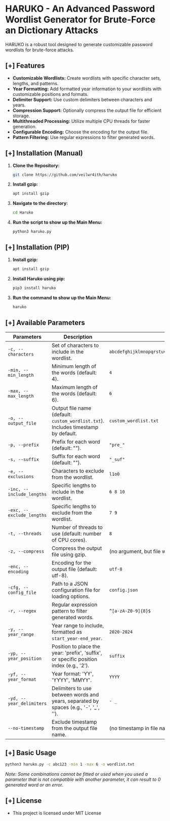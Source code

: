 # HARUKO - An Advanced Password Wordlist Generator for Brute-Force an Dictionary Attacks

HARUKO is a robust tool designed to generate customizable password wordlists for brute-force attacks.

## [+] Features

- **Customizable Wordlists:** Create wordlists with specific character sets, lengths, and patterns.
- **Year Formatting:** Add formatted year information to your wordlists with customizable positions and formats.
- **Delimiter Support:** Use custom delimiters between characters and years.
- **Compression Support:** Optionally compress the output file for efficient storage.
- **Multithreaded Processing:** Utilize multiple CPU threads for faster generation.
- **Configurable Encoding:** Choose the encoding for the output file.
- **Pattern Filtering:** Use regular expressions to filter generated words.

## [+] Installation (Manual)

1. **Clone the Repository:**
   ```bash
   git clone https://github.com/veilwr4ith/haruko
   ```

2. **Install gzip:**
   ```bash
   apt install gzip
   ```

3. **Navigate to the directory:**
   ```bash
   cd Haruko
   ```

4. **Run the script to show up the Main Menu:**
   ```bash
   python3 haruko.py
   ```

## [+] Installation (PIP)

1. **Install gzip:**
   ```bash
   apt install gzip
   ```

2. **Install Haruko using pip:**
   ```bash
   pip3 install haruko
   ```

3. **Run the command to show up the Main Menu:**
   ```bash
   haruko
   ```

## [+] Available Parameters

| Parameters        | Description                                                                                       | Example                                     |
|---------------|---------------------------------------------------------------------------------------------------|---------------------------------------------|
| `-c, --characters`   | Set of characters to include in the wordlist.                                                   | `abcdefghijklmnopqrstuvwxyzABCDEFGHIJKLMNOPQRSTUVWXYZ0123456789` |
| `-min, --min_length` | Minimum length of the words (default: 4).                                                        | `4`                                         |
| `-max, --max_length` | Maximum length of the words (default: 6).                                                        | `6`                                         |
| `-o, --output_file`  | Output file name (default: `custom_wordlist.txt`). Includes timestamp by default.                | `custom_wordlist.txt`                      |
| `-p, --prefix`       | Prefix for each word (default: "").                                                                | `"pre_"`                                    |
| `-s, --suffix`       | Suffix for each word (default: "").                                                                | `"_suf"`                                    |
| `-e, --exclusions`   | Characters to exclude from the wordlist.                                                           | `l1o0`                                      |
| `-inc, --include_lengths` | Specific lengths to include in the wordlist.                                                   | `6 8 10`                                    |
| `-exc, --exclude_lengths` | Specific lengths to exclude from the wordlist.                                                   | `7 9`                                       |
| `-t, --threads`      | Number of threads to use (default: number of CPU cores).                                           | `8`                                         |
| `-z, --compress`     | Compress the output file using gzip.                                                               | (no argument, but file will be compressed) |
| `-enc, --encoding`   | Encoding for the output file (default: utf-8).                                                     | `utf-8`                                     |
| `-cfg, --config_file`| Path to a JSON configuration file for loading options.                                             | `config.json`                               |
| `-r, --regex`        | Regular expression pattern to filter generated words.                                             | `^[a-zA-Z0-9]{8}$`                          |
| `-y, --year_range`   | Year range to include, formatted as `start_year-end_year`.                                         | `2020-2024`                                 |
| `-yp, --year_position`| Position to place the year: 'prefix', 'suffix', or specific position index (e.g., '2').             | `suffix`                                    |
| `-yf, --year_format` | Year format: 'YY', 'YYYY', 'MMYY'.                                                                 | `YYYY`                                      |
| `-yd, --year_delimiters`| Delimiters to use between words and years, separated by spaces (e.g., '-', '_', '').               | `- _`                                       |
| `--no-timestamp`     | Exclude timestamp from the output file name.                                                       | (no timestamp in file name)                |

## [+] Basic Usage

   ```bash
   python3 haruko.py -c abc123 -min 1 -max 6 -o wordlist.txt
   ```
*Note: Some combinations cannot be fitted or used when you used a parameter that is not compatible with another parameter, it can result to 0 generated word or an error.*

## [+] License

- This project is licensed under MIT License




